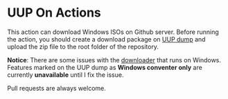 # UUP On Actions
This action can download Windows ISOs on Github server. 
Before running the action, you should create a download package on [UUP dump](https://uupdump.net/ ) and upload the zip file to the root folder of the repository.

**Notice**: There are some issues with the [downloader](https://github.com/wzwtt/uup-on-actions/blob/main/.github/workflows/uup-windows.yml) that runs on Windows. Features marked on the UUP dump as **Windows conventer only** are currently **unavailable** until I fix the issue. 

Pull requests are always welcome.
